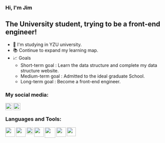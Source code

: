 ### Hi, I'm Jim

## The University student, trying to be a front-end engineer!
- 🏫 I'm studying in YZU university.
- 📚 Continue to expand my learning map.
- 📈 Goals
    - Short-term goal : Learn the data structure and complete my data structure website.
    - Medium-term goal : Admitted to the ideal graduate School.
    - Long-term goal : Become a front-end engineer.

### My social media:

[<img align = "left" width = "22px" src="https://img.icons8.com/ios/50/000000/instagram-new.png"/>][instagram]

[<img  align = "left" width = "22px" src="https://img.icons8.com/ios-filled/50/000000/facebook-new.png"/>][facebook]

<br/>

### Languages and Tools:
<img align = "left" width = "30px" src = "https://upload.wikimedia.org/wikipedia/commons/thumb/9/9a/Visual_Studio_Code_1.35_icon.svg/2048px-Visual_Studio_Code_1.35_icon.svg.png" />
<img align = "left" width = "30px" src="https://blog.johnsonlu.org/wp-content/uploads/2018/12/HTML_Logo.png" />
<img align = "left" width = "21px" src = "https://icon-library.com/images/css-icon-png/css-icon-png-0.jpg">
<img align = "left" width = "30px" src = "https://cdn.iconscout.com/icon/free/png-256/javascript-2752148-2284965.png">
<img align = "left" width = "33px" src = "https://i.stack.imgur.com/C9301.png">
<img align = "left" width = "30px" src = "https://cdn.iconscout.com/icon/free/png-256/npm-3-1175132.png">
<img align = "left" width = "28px" src = "https://upload.wikimedia.org/wikipedia/commons/thumb/3/3f/Git_icon.svg/1024px-Git_icon.svg.png">

[instagram]: https://www.instagram.com/jmjmjim/
[facebook]: https://www.facebook.com/profile.php?id=100002610977006
